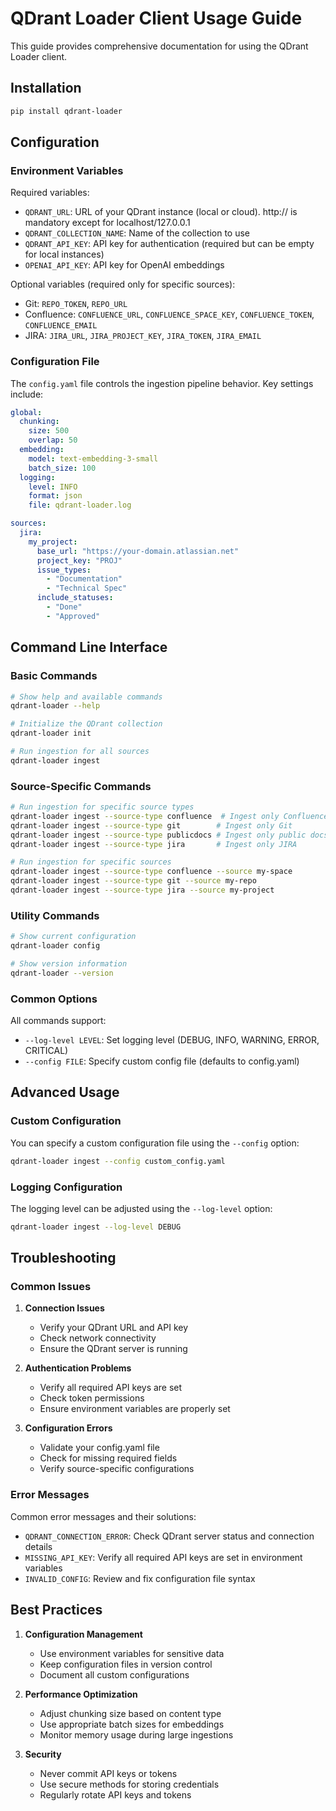 # QDrant Loader Client Usage Guide

This guide provides comprehensive documentation for using the QDrant Loader client.

## Installation

```bash
pip install qdrant-loader
```

## Configuration

### Environment Variables

Required variables:

- `QDRANT_URL`: URL of your QDrant instance (local or cloud). http:// is mandatory except for localhost/127.0.0.1
- `QDRANT_COLLECTION_NAME`: Name of the collection to use
- `QDRANT_API_KEY`: API key for authentication (required but can be empty for local instances)
- `OPENAI_API_KEY`: API key for OpenAI embeddings

Optional variables (required only for specific sources):

- Git: `REPO_TOKEN`, `REPO_URL`
- Confluence: `CONFLUENCE_URL`, `CONFLUENCE_SPACE_KEY`, `CONFLUENCE_TOKEN`, `CONFLUENCE_EMAIL`
- JIRA: `JIRA_URL`, `JIRA_PROJECT_KEY`, `JIRA_TOKEN`, `JIRA_EMAIL`

### Configuration File

The `config.yaml` file controls the ingestion pipeline behavior. Key settings include:

```yaml
global:
  chunking:
    size: 500
    overlap: 50
  embedding:
    model: text-embedding-3-small
    batch_size: 100
  logging:
    level: INFO
    format: json
    file: qdrant-loader.log

sources:
  jira:
    my_project:
      base_url: "https://your-domain.atlassian.net"
      project_key: "PROJ"
      issue_types:
        - "Documentation"
        - "Technical Spec"
      include_statuses:
        - "Done"
        - "Approved"
```

## Command Line Interface

### Basic Commands

```bash
# Show help and available commands
qdrant-loader --help

# Initialize the QDrant collection
qdrant-loader init

# Run ingestion for all sources
qdrant-loader ingest
```

### Source-Specific Commands

```bash
# Run ingestion for specific source types
qdrant-loader ingest --source-type confluence  # Ingest only Confluence
qdrant-loader ingest --source-type git        # Ingest only Git
qdrant-loader ingest --source-type publicdocs # Ingest only public docs
qdrant-loader ingest --source-type jira       # Ingest only JIRA

# Run ingestion for specific sources
qdrant-loader ingest --source-type confluence --source my-space
qdrant-loader ingest --source-type git --source my-repo
qdrant-loader ingest --source-type jira --source my-project
```

### Utility Commands

```bash
# Show current configuration
qdrant-loader config

# Show version information
qdrant-loader --version
```

### Common Options

All commands support:

- `--log-level LEVEL`: Set logging level (DEBUG, INFO, WARNING, ERROR, CRITICAL)
- `--config FILE`: Specify custom config file (defaults to config.yaml)

## Advanced Usage

### Custom Configuration

You can specify a custom configuration file using the `--config` option:

```bash
qdrant-loader ingest --config custom_config.yaml
```

### Logging Configuration

The logging level can be adjusted using the `--log-level` option:

```bash
qdrant-loader ingest --log-level DEBUG
```

## Troubleshooting

### Common Issues

1. **Connection Issues**
   - Verify your QDrant URL and API key
   - Check network connectivity
   - Ensure the QDrant server is running

2. **Authentication Problems**
   - Verify all required API keys are set
   - Check token permissions
   - Ensure environment variables are properly set

3. **Configuration Errors**
   - Validate your config.yaml file
   - Check for missing required fields
   - Verify source-specific configurations

### Error Messages

Common error messages and their solutions:

- `QDRANT_CONNECTION_ERROR`: Check QDrant server status and connection details
- `MISSING_API_KEY`: Verify all required API keys are set in environment variables
- `INVALID_CONFIG`: Review and fix configuration file syntax

## Best Practices

1. **Configuration Management**
   - Use environment variables for sensitive data
   - Keep configuration files in version control
   - Document all custom configurations

2. **Performance Optimization**
   - Adjust chunking size based on content type
   - Use appropriate batch sizes for embeddings
   - Monitor memory usage during large ingestions

3. **Security**
   - Never commit API keys or tokens
   - Use secure methods for storing credentials
   - Regularly rotate API keys and tokens
